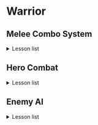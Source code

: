 # Warrior

## Melee Combo System
<details>
  <summary>Lesson list</summary>

  <details>

  <summary>
    
### 3-5 Hero Hero Gameplay Ability

  </summary>
    
> 本节主要内容是在以下两个文件中创建辅助函数（查找角色、控制器、组件等），以供蓝图调用
> - WarriorGameplayAbility
> - WarriorHeroGameplayAbility
  </details>

<details>
  <summary>
    
### 3-6 Ability Input Action

   </summary>
  
> 本节课主要是重复了Input Binding流程的前三个流程
> 
>> 全流程：Native Gameplay Tags -> Input Config Data Asset -> Custom Input Component -> Binding Inputs -> Assign Assets in Editor
>
> Native Gameplay Tags: 声明及定义GameplayTag
> 
> Input Cofig Data Asset: 创建了一个新的数组存储AbilityInputAction
> 
> Custome Input Component: 为绑定action创建了模板函数

</details>

<details>
  <summary>
    
### 3-7 Hero Ability Set

  </summary>

> Hero Character需要把标签传给Ablity System Component，通过标签激活对应的Ability，因此在UDataAsset_HeroStartUpData类里创建了一个结构体，维护标签与ability的关系，并重写了将能力赋予ASC的方法，这样在WarriorHeroCharacter的PossessedBy函数中就会调用子类的GiveToAbilitySystemComponent方法。
</details>

<details>
  <summary>
    
### 3-8 Binding Ability Input

  </summary>
  
> 在Input Component中将Ability与tag绑定，在Hero Character中，调用绑定方法并定义回调函数，回调函数负责触发技能。
</details>

<details>
  <summary>
    
### 3-10 Wait for Gameplay Event

  </summary>
  
> 这两节课主要是创建动画，创建了动画通知用的蓝图，传递标签，并定义了新的标签，供发送通知时使用。（标签主要是用来识别武器的）
</details>

<details>
  <summary>
    
### 3-13 Link Anim Layer

  </summary>
  
> 不同的武器会有不同的动画，为了避免创建复杂的动画图表，采用了分层的概念创建动画。
</details>

<details>
  <summary>
    
### 3-14 Default Weapon Ability

  </summary>
  
> 设置了能力蓝图中，能力标签对其他标签的屏蔽。
> 
> 角色在装备武器时，要链接动画图层，有不同的能力：卸下装备，轻攻击，重攻击等，重新绑定输入映射上下文。
> 
> 角色在卸下装备时，需要卸载动画图层，移除授予的能力，移除输入映射等。
> 
> 这些跟武器相关，所以将这些内容维护在AWarriorHeroWeapon类中，简而言之，我们在捡起武器的同时，也捡起了一套“系统”。
</details>

<details>
  <summary>
    
### 3-15 Grant Weapon Ability

  </summary>
  
> UWarriorAbilitySystemComponent类里添加了GrantHeroWeaponAbilities方法，根据武器关联的能力进行授予。
>
> 设置蓝图。
>
> （不知道为什么少了3-14节的几个资源，已补充）
</details>

<details>
  <summary>
    
### 3-16 Handle Unequip Axe

  </summary>
  
> 卸载武器时，需要unlinke anim class layers，删除mapping context以及清空授权的能力。
>
> UWarriorAbilitySystemComponent负责授权能力以及移除授权能力，已授权的FGameplayAbilitySpecHandle被保存在武器类中。
>
> 补充了3-15结尾遗留部分代码。
</details>

<details>
  <summary>
    
### Stop & Summarize

  </summary>
  
> 前面这部分主要内容是围绕着输入-技能展开的，抛开动画暂且不论，仅输入-技能而言，大概逻辑是mapping context将action与input tag对应起来，而mapping context被存储在data asset中；input component中定义了绑定函数，将action，tag与回调函数进行关联，hero character的possesedby函数加载data asset，setupplayerinputcomponent中则启用了input component中的绑定函数，回调函数也在hero character中被定义，但其真正的实现OnAbilityInputPressed则在WarriorAbilitySystemComponent中，该函数根据标签遍历可激活的技能列表（GetActivatableAbilities()返回的是【可激活】的技能，可激活也就是被授予的技能，区别于【已激活】），如果标签匹配则激活对应技能TryActivateAbility，此时会触发对应蓝图中Activate Ability事件，执行后续逻辑，比如播放montage，设置anim class layer，mapping context，授予能力等等。
> ![Image](README_Img/Chapter3_StopAndSummarize.png)
  </details>


<details>
  <summary>

### 3-17 Light Attack Ability

  </summary>

>讲解了轻攻击能力的配置流程，前面框架搭好以后，流程就是：
>
>定义tag -> 创建action -> Input config中将input tag与action绑定 -> 修改mapping context，将aciton与输入进行映射 -> 创建能力蓝图，设置标签 -> 在武器中修改weapon data，配置input tag与ability
>
>注意：能力蓝图中设置的是ability tag，而其他地方没有记错的话设置的是input tag，Weapon data中将input tag与能力蓝图绑定，也就与ability tag进行了关联。
</details>

<details>
<summary>

### 3-18 Combo Logic

</summary>

> 本节重点是在GA_Hero_LightAttackMaster中创建了连击的逻辑，连续攻击增加计数，超过一定时间进行重置。
> 
> GA_Hero_LightAttack_Axe中则维护了montage的映射。
>
> 注意，montage中的slot可以视作一个“动画播放通道”，以控制不同部位的动画。

</details>

<details>

<summary>

### 3-20 Heavy Attack Logic

</summary>

> 本节与上一节的内容同轻攻击。
  
</details>

<details>

<summary>

### 3-21 Warrior Function Library

</summary>

> 因为连击系统与动画是独立的，现在需要实现这样的功能：轻击3之后可以直接跳转到重击2，就需要进行通信。
>
> 本节创建了一个函数库以供后续使用，比如获取ASC组件，添加标签，移除标签，检测actor是否有标签等。
  
</details>

<details>

<summary>

### 3-22 Jump To Finisher
  
</summary>

> 在轻击和重击的功能蓝图中进行了轻击3->重击2的功能实现，主要思路就是通过Ability System Component添加标签，以识别能否进行跳转。
  
</details>

<details>

<summary>

### 3-23 Slow Motion and Sound FX
  
</summary>

> 基于AnimNotifyState类创建蓝图，重载函数以控制时间流速。
>
> 给montage添加慢动作及音效。
  
</details>

<details>

<summary>

### Bug Fixed
  
</summary>

> 上一节重击1的montage未保存。
>
> 修理了几处bug：之前定义event.unequip.axe标签时多打了空格，修复后导致人物不能正常收回武器，需要在收回武器的能力蓝图和montage中重新选择标签。

</details>

<details>

<summary>

### 3-24 Section Wrap Up
  
</summary>

> 注释调试代码，在FWarriorHeroAbilitySet这个结构体中，AbilityToGrant的类型换为更具体的子类UWarriorHeroGameplayAbility，删除部分无用资源。

</details>


</details>


## Hero Combat

<details>
  <summary>Lesson list</summary>

<details>

<summary>

### 4-3 Set Up Enemy Character
  
</summary>

> 前期准备，创建Enemy的C++类：character，startup data，gameplay ability，combat component。

</details>

<details>

<summary>

### 4-4 Gruntling Guardian
  
</summary>

> 创建动画蓝图，在创建模板动画蓝图的时候，并不需要指定骨骼。

</details>

<details>

<summary>

### 4-5 Asynchronous Loading
  
</summary>

> 主角因为只有一个，在加载start up data的时候是同步加载的，及时阻塞游戏进程，也很快就加载完了；而敌人数量可能是不定的，所以本节采用了异步加载的方式，在进行异步加载的时候还应用了lambda函数。
>
> 回顾一下start up data，该类主要是为了存储ablity而存在的，我们加载start up data也是为了授予主角/敌人能力的，注意，授予能力 ！= 激活能力。

</details>

<details>

<summary>

### 4-6 Spawn Enemy Weapon
  
</summary>

> 给敌人生成武器，创建游戏能力蓝图BP_Guardian_SpawnWeapon，需要设置tag，创建武器类，设置socket等。
</details>

<details>

<summary>

### 4-7 Attribute Set
  
</summary>

> 给角色设置血量，攻击力等属性。通过宏创建辅助函数。
>
> 点击~，在控制台输入showdebug abilitysystem后会显示设置的属性。
</details>

<details>
<summary>

### 4-8 Gameplay Effect
  
</summary>

> 上一节设置了AttributeSet，而Gameplay Effect的作用则是修改属性值。
>
> 本节同时也建立了Curve Table，有点类似于Excel表格填表。
</details>

<details>
<summary>

### 4-9 Apply Gameplay Effect To Self
  
</summary>

> 创建好Gameplay Effect以后，下一步就是怎么应用的问题，首先在UDataAsset_StartUpDataBase中保存UGameplayEffect，之后在GiveToAbilitySystemComponent函数中应用Gameplay Effect。
>
> 注意在DA_Hero中，给StartUpGameplayEffects进行赋值时，有先后顺序，先是MaxHealth，再是CurrentHealth。
</details>


<details>
<summary>

### 4-10 Init Enemy Attributes
  
</summary>

> 跟角色设置属性以及Gameplay Effect的流程差不多，在控制台输出调试信息的时候page down切换到敌人身上，也没有正确显示，于是修改了DefaultGame.ini文件。
</details>

<details>
<summary>

### 4-11 Pawn Combat Interface
  
</summary>

> 为了做伤害检测，首先需要处理武器的碰撞，而碰撞实际跟动画有关，需要设置ANS_ToggleWeaponCollision，因为AnimNotifyState有明确的起止点，以便启用/禁用武器碰撞。
>
> 为了能够启用武器碰撞，首先要获取武器，而武器可以在PawnCombatComponent中被获取，所以可以在PawnCombatComponent中设置一个ToggleCollision函数。
>
> 那么问题是怎么获取PawnCombatComponent？我们可以访问的是HeroCombatComponent/EnemyCombatComponent，对于启用/禁用碰撞而言，我们只需要访问基类PawnCombatComponent即可。
>
>> 1.用FindComponentByClass()获取组件。
>> 
>> 2.BaseCharacter实现自定义的IPawnCombatInterface接口，该接口中只有一个纯虚函数GetPawnCombatComponent()，HeroCharacter/EnemyCharacter需要覆盖虚函数并返回自己的CombatComponent。

</details>

<details>
<summary>

### 4-12 Toggle Weapon Collision
  
</summary>

> 在PawnCombatComponent中创建ToggleWeaponCollision以启用/禁用碰撞，在AnimNotifyState类中进行调用，并在montage中确定AnimNotifyState的起止点。

</details>

<details>
<summary>

### 4-13 On Weapon Begin Overlap
  
</summary>

> 本节主要内容为hit流程，在WeaponBase类有WeaponCollisionBox，将BeginOverlap与EndOverlap与WeaponCollisionBox进行绑定，对碰撞的物体进行检测。
>
> UPawnCombatComponent则用来处理武器碰撞，创建ToggleWeaponCollision函数待完善。

</details>

<details>
<summary>

### 4-14 On Target Interacted
  
</summary>

> 声明委托类型，在进行碰撞时或者碰撞结束后，调用委托绑定的回调函数。
>
> ![Image](README_Img/4-14.png)

</details>


<details>
<summary>

### 4-15 Notify Melee Hit
  
</summary>

> 确保每次攻击时，只攻击一次：在PawnCombatComponent创建一个AAcotr*数组，当检测到对象时加入数组，之后如果再次检测到同一个actor，则直接跳过。
>
> 检测到物体以后，下一步就是进行通知以便就行后续的伤害处理，HeroCombatComponent中重写了OnHitTargetActor，进行伤害检测，在此函数中调用函数UAbilitySystemBlueprintLibrary::SendGameplayEventToActor()。在GA_LightAttack中定义了WaitGameplayEvent节点负责监听（选择了同一个标签），当SendGameplayEventToActor调用以后，该事件会被激活，执行后续伤害处理流程。

</details>

<details>
<summary>

### 4-16 Set Up Attack Montages
  
</summary>

> 为其他轻攻击、重攻击添加ANS通知；为重攻击添加WaitGameplayEvent节点，检测事件。

</details>


<details>
<summary>

### 4-17 Make Gameplay Effect Spec Handle
  
</summary>

> 前面做了hit检测，后续自然就是进行伤害处理，如何通过gameplay effect影响attribute set，流程如图所示：
>
> ![Image](README_Img/4-17.png)
>
> 本节主要是在UWarriorHeroGameplayAbility类中创建了MakeHeroDamageEffectSpecHandle函数，返回FGameplayEffectSpecHandle以供后续使用。

</details>

<details>
<summary>

### 4-18 Hero Damage Info
  
</summary>

> 上一节课的补充，为MakeHeroDamageEffectSpecHandle准备入参，创建Effect Class，tag，获取base damage等。

</details>

<details>
<summary>

### 4-19 Apply Effect Spec Handle To Target
  
</summary>

> 创建好gameplay effect spec handle以后，下一步就是将handle应用于目标：在UWarriorGameplayAbility创建了相关函数，重点是调用UAbilitySystemComponent::ApplyGameplayEffectSpecToTarget函数。

</details>

<details>
<summary>

### 4-20 Capture Relevant Attributes
  
</summary>

> 为了能够进行伤害计算，需要对attributes进行捕获，本节课提供了两种方式进行捕获：一种是较慢的方式，另一种则是通过宏相对而言较快的方式进行捕获。

</details>

<details>
<summary>

### 4-21 Retrieve Hero Damage Info
  
</summary>

> 上节课对attributes进行了捕获，这节课主要是重载UGameplayEffectExecutionCalculation下的Execute_Implementation函数，以取得attributes的值。

</details>

<details>
<summary>

### 4-22 Calculate Final Damage Done
  
</summary>

> 在Execute_Implementation函数中编写**伤害计算逻辑**。

</details>

<details>
<summary>

### 4-23 Set Up Heavy Attacks For Damage
  
</summary>

> 在蓝图中修改heavy attck的逻辑，使得gameplay effect能够作用于attributes。
>
> 至此，前面流程图中Gameplay Effect Execution Calculation环节也就结束了。

</details>


<details>
<summary>

### 4-24 Modify Health Attribute
  
</summary>

> 重载PostGameplayEffectExecute函数，通过Data.EvaluatedData.Attribute与其他属性进行匹配，修改对应的属性。
>
> 本节遇到一个问题就是GAMEPLAYATTRIBUTE_PROPERTY_GETTER(ClassName, PropertyName)没有生效，而其他的Getter和Setter都是正常的，应该是跟宏里面static有关。

</details>

<details>
<summary>

### 4-25 Hit React Ability
  
</summary>

> 从本节开始，下面几节主要做一些所谓的“打击感”。
>
> 首先是受击反馈，这也是一种ability，敌人的ability流程是：Ability Tags -> Gameplay Ability Blueprint（先创建基类蓝图，写逻辑，子类蓝图填数据） -> Anim Montage -> Grant Ability（DA里选择对应能力蓝图）。

</details>

<details>
<summary>

### 4-26 Trigger Hit React Ability
  
</summary>

> 之前已经授予了能力，下一步是怎么“触发”的问题，很明显，在角色进行攻击的时候触发敌人的受击动画，所以在GA_Hero_LightAttackMaster蓝图中使用了蓝图库中的方法Send Gameplay Event To Actor，此方法被调用后，触发GA_Enemy_HitReact_Base事件，从而调整敌人面向的方向以及播放蒙太奇。

</details>

<details>
<summary>

### 4-27 Material Hit FX
  
</summary>

> 修改重击蓝图，使得重击能够触发受击动画。
>
> 修改enemy的材质，并通过参数对enemy材质进行控制，在GA_Enemy_HitReact_Base蓝图中，在角色被击中时修改参数，从而使得enemy呈现出不同的样子。

</details>

<details>
<summary>

### 4-28 Hit Pause
  
</summary>

> 实现了“卡肉”效果。Hit pause也是作为主角的一种ability，实现流程与之前基本一致，而hit pause则是通过event进行触发的，enemy的受击动画，通过在蓝图中调用Send Gameplay Event To Actor进行触发，而hit pause这里则在C++中调用了SendGameplayEventToActor函数进行触发。

</details>

<details>
<summary>

### 4-29 Camera Shake
  
</summary>

> GA_Hero_HitPause蓝图中加入相机抖动节点，创建相机抖动蓝图。

</details>


<details>
<summary>

### 4-30 Hit React Sound
  
</summary>

> 在敌人的montage中添加受击音效。
>
> 为了解决同时击中多个敌人导致同时播放多个音效的问题，创建Sound Concurrency资产，控制同时播放的音效数量。

</details>

<details>
<summary>

### 4-31 Gameplay Cues
  
</summary>

> 斧头的击中音效不要放在montage里，因为我们想要的是只有在斧头击中目标以后才播放击中音效。
>
> 本节使用了Gameplay Cue来播放音效。

</details>

<details>
<summary>

### 4-32 Enemy Death Ability
  
</summary>

> Enemy Death Process：Attribute Set(Add tag to actor) → Play Death Montage(Triggered on tag added) → Death FX(Material FX / Particle FX)
>
> 本节首先完成了死亡能力的授予，与其他ability流程一样，只不过触发ability变成了通过tag触发。
>
> 在GA_Enemy_Death_Base蓝图中播放montage和执行gameplay cue播放声音。

</details>


<details>
<summary>

### 4-33 BP Death Interface
  
</summary>

> 解决enemy死亡以后动画恢复至idle的问题，需要停用动画，关闭碰撞等。
>
> 怎么从EndAbility调用BP_Enemy_Character_Base中的逻辑？可以选择Cast to或者使用蓝图接口，本节创建了蓝图接口以实现通信。

</details>

<details>
<summary>

### 4-34 Dissolve Material FX
  
</summary>

> 给enemy和enemy weapon添加死亡后慢慢消失的效果，也就是在BP_EnemyCharacter_Base中修改材质参数，缓慢溶解的过程使用timeline来实现。
>
> 之前一直不是很清楚texture, material, anim, montage, mesh, skeleton的区别，这里说一下自己的浅见：
> > texture & material: texture是基元，提供纹理信息，而material则是综合texture及算法实现的效果，比如溶解效果的实现。
> > 
> > anim & montage: 同样anim是基元，montage在anim的基础上，进行动画的逻辑控制、动画混合等。
> > 
> > mesh & skeleton: mesh是3D模型的集合结构，决定了物体的形状，而skeleton是由骨骼和关节组成的层级结构，驱动mesh变形以实现动画。

</details>


<details>
<summary>

### 4-35 Dissolve Niagara FX
  
</summary>

> 使用Spawn System Attached给死亡后的enemy添加粒子特效，首先在蓝图接口中将Niagara作为函数的输入，之后在蓝图中进行加载。添加完后的粒子效果有个问题，就是颜色与enemy溶解时材质的颜色不一致，所以获取enmey的材质，找到其颜色参数，赋予niagara相关参数即可。

</details>

<details>
<summary>

### 4-36 Pawn UI Component
  
</summary>

> 创建PawnUIComponent及其子类，创建PawnUIInterface接口，以便查找PawnUIComponent，使WarriorBaseCharacter及子类实现该接口。

</details>

<details>
<summary>

### 4-37 Broadcast Value Change
  
</summary>

> AttributeSet中获取UIComponent，而UIComponent中定义了**委托函数**，当属性发生变化时，AttributeSet中获取的UIComponent则会进行广播。

</details>

<details>
<summary>

### 4-38 Listen For Broadcasting
  
</summary>

> 创建WarriorWidgetBase基类，该类重载NativeOnInitialized函数，此函数通过IPawnUIInterface接口获得HeroUIComponent，调用BP_OnOwningHeroUIComponentInitialized函数（此函数在Widget蓝图中被重写，绑定血量修改时的事件）。
>
> 角色蓝图中添加了Widget，之后触发Widget蓝图中NativeOnInitialized函数，子类中重载了调用BP_OnOwningHeroUIComponentInitialized函数，则会对其进行调用。
>
> 注意，此时在AttributeSet中，我们通过接口进行了广播，它并不知道Widget的存在；而反观WarriorWidgetBase类，借助于基类中的蓝图接口，它的子类蓝图也只是绑定了委托事件，并不知道AttributeSet的存在。

</details>

<details>
<summary>

### 4-39 Enemy Init Created Widget
  
</summary>

> 与上一节的内容差不多，为enemy创建widget相关逻辑。

</details>

<details>
<summary>

### 4-40 Template Widgets
  
</summary>

> 创建UI模板部件。

</details>

<details>
<summary>

### 4-41 Set Status Bar Fill Color
  
</summary>

> 在蓝图中编写状态条的颜色逻辑。

</details>

<details>
<summary>

### 4-43 Hero Overlay Widget
  
</summary>

> 创建角色UI的canvas（少用，用多了影响性能），排列之前创建的模板部件。
>
> WBP_HeroOverlay蓝图中重写WarriorWidgetBase类中的BP_OnOwningHeroUIComponentInitialized函数，将委托事件赋予函数逻辑，从而在进行广播的时候修改状态条。
>
> 将创建widget作为能力蓝图赋予角色。

</details>

<details>
<summary>

### 4-44 Enemy Health Widget Component
  
</summary>

> 创建敌人的health bar，在AWarriorEnemyCharacter类的构造函数中创建WidgetComponent，在BeingPlay()中调用UWarriorWidgetBase类中的InitEnemyCreatedWidget函数，使得health bar实时显示enemy血量。

</details>

<details>
<summary>

### 4-45 Hide Enemy Health Bar
  
</summary>

> 在WBP_DefaultEnemyHealthBar蓝图中编写health bar的隐藏逻辑，比如一开始是隐藏的，一定时间后不被攻击会隐藏，血量清空后会隐藏。注意初始化的时候会调用一次OnCurrentHealthChanged_Event节点。

</details>

<details>
<summary>

### 4-46 Update Weapon Icon
  
</summary>

> 实现装备/卸载武器时变换图标的功能：图标作为weapon data的一种资源，在装备/卸载武器的ability中，触发广播，对应的委托事件则负责更新图标。

</details>

<details>
<summary>

### 4-47 Final Tweaking
  
</summary>

> 解决切换武器图标时一闪而过的白色背景问题，导致该问题发生的原因为图片是异步加载的，在加载完以前就执行了后续流程。解决方式未创建了一个手动加载资源的自定义事件（也可以采用delay的方式解决）。
>
> 调整UI显示。

</details>

  
</details>


## Enemy AI

<details>
  <summary>Lesson list</summary>

  <details>
<summary>

### 5-3 Crowd Following Component
  
</summary>

> 躲避算法分为两种：RVO Avoidance与Detour Crowd Avoidance，从表现上来看Detour Crowd Avoidance更好一些。
>
> 创建AWarriorAIController，在初始化方法中设置PathFollowingComponent为UCrowdFollowingComponent，以启用Detour Crowd Avoidance；创建敌人AI蓝图。

</details>


<details>
<summary>

### 5-4 AI Perception
  
</summary>

> 实现AI的perception功能，创建EnemyPerceptionComponent与AISenseConfig_Sight，设置相关属性。创建另一个新函数，以便绑定到委托事件。

</details>

<details>
<summary>

### 5-5 Generic Team ID
  
</summary>

> 设置TeamID以分辨不同的阵营，原理是实现IGenericTeamAgentInterface接口，重写其中函数。

</details>



<details>
<summary>

### 5-6 Behavior Tree
  
</summary>

> 使用行为树来控制enemy的行为逻辑，创建黑板，其中的key对应的value通过C++进行配置，OnEnemyPerceptionUpdated是绑定的委托事件，当敌人感知到actor的时候，则对key进行设置。
>
> 为了能够运行行为树，需要在AIController中重写OnPosses函数，执行Run Behavior Tree节点。

</details>

<details>
<summary>

### 5-7 Configure AI Avoidance
  
</summary>

> 为了拥有更好的avoidance质量，需要设置一些参数，分为两部分：
>
> > 其中一部分参数并没有暴露给蓝图，可以在C++中创建一些暴露给蓝图的变量，通过这些变量设置参数。
> > 
> > 另外一部分参数通过Project Settings - Crowd Manager来进行设置。

</details>

<details>
<summary>

### 5-8 Behavior Tree Node Types
  
</summary>

> 讲解了行为树中的四种节点类型：composite node, decorator node, service node, task node。
>
> 创建service node，可通过蓝图/C++实现service逻辑。

</details>

<details>
<summary>

### 5-9 Observer Aborts
  
</summary>

> 设置selector节点下不同分支的中止策略。

</details>

<details>
<summary>

### 5-10 Orient To Target Actor
  
</summary>

> 通过C++的方式编写自定义Service，父类可以选择BTService或者BTService_BlackboardBase，BTService类基本需要从头开始编写，而BTService_BlackboardBase类中有一些初始代码。
>
> 重写TickNode函数，实现enemy面向角色的功能。

</details>

<details>
<summary>

### 5-11 Environment Query System
  
</summary>

> 简单介绍了EQS的各种概念以及使用。

</details>

<details>
<summary>

### 5-12 Custom Query Context
  
</summary>

> 修复enemy同时感知角色和test pawn的问题。
>
> 通过蓝图自定义context，使得item生成在角色周围，EQS负责生成item，过滤item；在行为树中运行EQS任务，将过滤出来的点存到黑板的键值中，MoveTo节点又从中获取位置，从而控制enemy移动。

</details>

<details>
<summary>

### 5-13 Toggle Strafing State
  
</summary>

> 通过蓝图自定义task处理敌人的strafing状态：设置旋转，最大行走速度，添加标签等。
>
> > 注意：对于自定义蓝图的行为树节点，默认是存在于世界中的实例，意味着变量的值在不同的execution中可以被保存，只适用于蓝图，而不能适用于C++（因为没有被实例化）。

</details>


<details>
<summary>

### 5-14 Calculate Direction
  
</summary>

> UWarriorCharacterAnimInstance类中声明了新的变量LocomotionDirection，并在NativeThreadSafeUpdateAnimation函数中进行更新。在ABP_Enemy_Base中引入该变量，同时声明一个新的blend space变量，通过该变量控制blend space动画的播放效果。（主要是展示了C++中变量与blend space的配合）

</details>

<details>
<summary>

### 5-15 Strafing Blend Space
  
</summary>

> 创建enemy的blend space，通过horizontal axis和vertical axis两个轴变量来控制动画表现。

</details>


<details>
<summary>

### 5-16 Compute Success Chance
  
</summary>

> 通过蓝图自定义行为树中的装饰器节点，以计算敌人有多大的概率发起攻击。

</details>

<details>
<summary>

### 5-17 Dot Product Test
  
</summary>

> 敌人在选择位置的时候，周围生成的点都是可选的，想要过滤掉敌人前方的一些点：原理上点积可以比较两个向量之间的角度，所以在EQS查询中增加了Dot测试以进行过滤。

</details>

<details>
<summary>

### 5-18 Enemy Melee Ability
  
</summary>

> 授予敌人ability的流程：创建ability基类蓝图 -> 创建ability子类蓝图 -> 配置DA_Guardian。

</details>

<details>
<summary>

### 5-19 Activate Ability By Tag
  
</summary>

> 激活enemy能力：
>
> > 1.在UWarriorAbilitySystemComponent类中定义函数TryActivateAbilityByTag，通过标签激活能力。
> >
> > 2.创建BTTask_ActivateAbilityByTag蓝图，重写父类蓝图中定义的OnEnemyExecuteTask函数，获取ability system component，调用定义的TryActivateAbilityByTag函数，以激活能力。
> >
> > 3.在行为树中执行该任务（行为树需要配置给AI Controller）。

</details>


<details>
<summary>

### 5-20 Is Target Pawn Hostile

</summary>

> 给montage添加notify state，使得武器碰撞到角色时启用碰撞。
>
> 判断是否为地图pawn，UWarriorFunctionLibrary类中创建函数IsTargetPawnHostile，通过GenericTeamId判断是否为敌对。
>
> UEnemyCombatComponent类中重写OnHitTargetActor委托函数。

</details>


<details>
<summary>

### 5-21 Notify Melee Hit

</summary>

> 重写OnHitTargetActor，避免单次挥动武器，多次判定。
>
> > 借助于SendGameplayEventToActor函数，调用事件（GA_Enemy_MeleeAttack_Base蓝图中的Wait Gameplay Event节点）。

</details>

<details>
<summary>

### 5-22 Make Enemy Damage Effect Spec Handle

</summary>

> 为了能够应用伤害，在C++中创建MakeEnemyDamageEffectSpecHanlde函数，返回FGameplayEffectSpecHandle，以供调用ApplyEffectSpecHandleToTarget节点。

</details>

<details>
<summary>

### 5-23 Apply Enemy Damage

</summary>

> MakeEnemyDamageEffectSpecHandle中有个入参是InDamageScalableFloat，在蓝图中提升为了变量，为其指定curve table。

</details>

<details>
<summary>

### 5-24 Motion Warping

</summary>

> 解决enemy朝向问题：采用Motion Warping插件。
>
> 在C++中创建UMotionWarpingComponent，之后在montage中设置notify state，设置参数（注意动画要启用root motion）。

</details>

<details>
<summary>

### 5-25 Update Motion Warp Target

</summary>

> 继续上一节的工作，我们需要enemy更新它的朝向，但是又不必每帧更新，可以采取自定义BTService的方式实现，重写蓝图中Receive Tick AI事件。从黑板中获取键TargetActor，同时这个名称与notify state中Warp Target Name要一致。

</details>

<details>
<summary>

### 5-26 Construct Native BT Task

</summary>

> 解决另外一个问题：当角色处于敌人正后方时，敌人先播放攻击动画再转身。
>
> 以BTTaskNode节点为父节点，创建自定义蓝图节点。
>
> 值得注意的是：C++创建的Behavior task默认不会在世界中进行实例化，所以对于那些没有实例化的节点，一般来说变量的值也无法保存。
> >
> > 如果要重用变量中的值：需要创建结构体，重写GetInstanceMemorySize函数，重写后会为结构体分配内存，之后就可以从该结构体中取值了。

</details>


<details>
<summary>

### 5-27 Rotate Enemy In Task

</summary>

> 重写ExecuteTask及TickTask函数，在ExecuteTask中返回InProgress，由TickTask函数处理剩余部分逻辑，以实现转向。

</details>

<details>
<summary>

### 5-28 Melee Attack Branch

</summary>

> 根据之前创建的节点，配置enemy的行为树。

</details>


<details>
<summary>

### 5-29 Does Actor Have Tag Decorator

</summary>

> 本节要解决的问题是，敌人在撤回原来的位置时，如果受到攻击，仍然继续往回撤，此时敌人应该进行反击。
>
> 想要通过添加装饰器节点来解决该问题，当敌人受到攻击时，添加tag表示敌人的状态。行为树中检测tag的节点并不能中断其他分支，于是考虑自定义BTDecorator节点，重写PerformConditionCheckAI函数。

</details>


</details>
